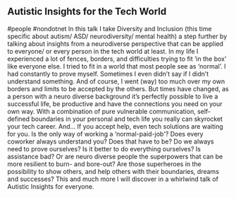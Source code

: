 ## Autistic Insights for the Tech World ##
#people #nondotnet
In this talk I take Diversity and Inclusion (this time specific about autism/ ASD/ neurodiversity/ mental health) a step further by talking about insights from a neurodiverse perspective that can be applied to everyone/ or every person in the tech world at least.
In my life I experienced a lot of fences, borders, and difficulties trying to fit ‘in the box’ like everyone else. I tried to fit in a world that most people see as ‘normal’. I had constantly to prove myself. Sometimes I even didn’t say if I didn’t understand something. And of course, I went (way) too much over my own borders and limits to be accepted by the others.
But times have changed, as a person with a neuro diverse background it’s perfectly possible to live a successful life, be productive and have the connections you need on your own way.
With a combination of pure vulnerable communication, self-defined boundaries in your personal and tech life you really can skyrocket your tech career. And... If you accept help, even tech solutions are waiting for you.
Is the only way of working a ‘normal-paid-job'? Does every coworker always understand you? Does that have to be? Do we always need to prove ourselves? Is it better to do everything ourselves? Is assistance bad? 
Or are neuro diverse people the superpowers that can be more resilient to burn- and bore-out? Are those superheroes in the possibility to show others, and help others with their boundaries, dreams and successes?
This and much more I will discover in a whirlwind talk of Autistic Insights for everyone.
